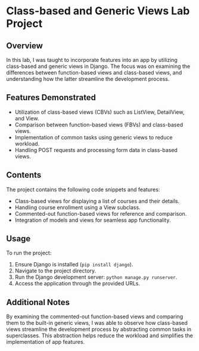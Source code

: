 # Class-based and Generic Views Lab Project

## Overview
In this lab, I was taught to incorporate features into an app by utilizing class-based and generic views in Django. The focus was on examining the differences between function-based views and class-based views, and understanding how the latter streamline the development process.

## Features Demonstrated
- Utilization of class-based views (CBVs) such as ListView, DetailView, and View.
- Comparison between function-based views (FBVs) and class-based views.
- Implementation of common tasks using generic views to reduce workload.
- Handling POST requests and processing form data in class-based views.

## Contents
The project contains the following code snippets and features:
- Class-based views for displaying a list of courses and their details.
- Handling course enrollment using a View subclass.
- Commented-out function-based views for reference and comparison.
- Integration of models and views for seamless app functionality.

## Usage
To run the project:
1. Ensure Django is installed (`pip install django`).
2. Navigate to the project directory.
3. Run the Django development server: `python manage.py runserver`.
4. Access the application through the provided URLs.

## Additional Notes
By examining the commented-out function-based views and comparing them to the built-in generic views, I was able to observe how class-based views streamline the development process by abstracting common tasks in superclasses. This abstraction helps reduce the workload and simplifies the implementation of app features.
